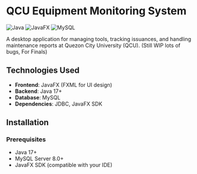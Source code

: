 # QCU Equipment Monitoring System

![Java](https://img.shields.io/badge/Java-17%2B-blue)
![JavaFX](https://img.shields.io/badge/JavaFX-19-lightgrey)
![MySQL](https://img.shields.io/badge/MySQL-8.0-orange)

A desktop application for managing tools, tracking issuances, and handling maintenance reports at Quezon City University (QCU).
(Still WIP lots of bugs, For Finals)
## Technologies Used

- **Frontend**: JavaFX (FXML for UI design)
- **Backend**: Java 17+
- **Database**: MySQL
- **Dependencies**: JDBC, JavaFX SDK

## Installation

### Prerequisites
- Java 17+
- MySQL Server 8.0+
- JavaFX SDK (compatible with your IDE)
